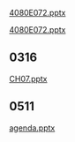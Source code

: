 [4080E072.pptx](https://github.com/4080E072/windows-server/files/6340499/4080E072.pptx)



[4080E072.pptx](https://github.com/4080E072/windows-server/files/6301086/4080E072.pptx)
## 0316
[CH07.pptx](https://github.com/4080E072/windows-server/files/6146014/CH07.pptx)

## 0511
[agenda.pptx](https://github.com/4080E072/windows-server/files/6456394/agenda.pptx)

